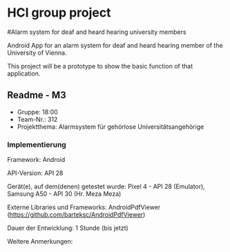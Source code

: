 # HCI group project
#Alarm system for deaf and heard hearing university members

Android App for an alarm system for deaf and heard hearing member of the
University of Vienna.

This project will be a prototype to show the basic function of that application.


## Readme - M3

* Gruppe:       18:00
* Team-Nr.:     312
* Projektthema: Alarmsystem für gehörlose Universitätsangehörige

### Implementierung

Framework:	    Android

API-Version:	API 28

Gerät(e), auf dem(denen) getestet wurde:
Pixel 4 - API 28 (Emulator), Samsung A50 - API 30 (Hr. Meza Meza) 

Externe Libraries und Frameworks:
AndroidPdfViewer (https://github.com/barteksc/AndroidPdfViewer)

Dauer der Entwicklung:
1 Stunde (bis jetzt)

Weitere Anmerkungen:
